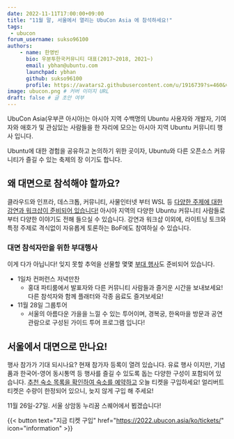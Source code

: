 ```yaml
---
date: 2022-11-11T17:00:00+09:00
title: "11월 말, 서울에서 열리는 UbuCon Asia 에 참석하세요!"
tags:
 - ubucon
forum_username: sukso96100
authors:
    - name: 한영빈
      bio: 우분투한국커뮤니티 대표(2017~2018, 2021~)
      email: ybhan@ubuntu.com
      launchpad: ybhan
      github: sukso96100
      profile: https://avatars2.githubusercontent.com/u/1916739?s=460&v=4
image: ubucon.png # 커버 이미지 URL
draft: false # 글 초안 여부
---
```


UbuCon Asia(우부콘 아시아)는 아시아 지역 수백명의 Ubuntu 사용자와 개발자, 기여자와 애호가 및 관심있는 사람들을 한 자리에 모으는 아시아 지역 Ubuntu 커뮤니티 행사 입니다.

Ubuntu에 대한 경험을 공유하고 논의하기 위한 곳이자, Ubuntu와 다른 오픈소스 커뮤니티가 즐길 수 있는 축제의 장 이기도 합니다.

## 왜 대면으로 참석해야 할까요?
클라우드와 인프라, 데스크톱, 커뮤니티, 사물인터넷 부터 WSL 등 [다양한 주제에 대한 강연과 워크샵이 준비되어 있습니다!](https://2022.ubucon.asia/ko/sessions/) 아시아 지역의 다양한 Ubuntu 커뮤니티 사람들로부터 다양한 이야기도 전해 들으실 수 있습니다. 강연과 워크샵 이외에, 라이트닝 토크와 특정 주제로 격식없이 자유롭게 토론하는 BoF에도 참여하실 수 있습니다.

### 대면 참석자만을 위한 부대행사
이게 다가 아닙니다! 잊지 못할 추억을 선물할 몇몇 [부대 행사](https://2022.ubucon.asia/ko/social-events/)도 준비되어 있습니다.

- 1일차 컨퍼런스 저녁만찬
  - 홍대 파티룸에서 발표자와 다른 커뮤니티 사람들과 즐거운 시간을 보내보세요! 다른 참석자와 함께 플래터와 각종 음료도 즐겨보세요!
- 11월 28일 그룹투어
  - 서울의 아름다운 가을을 느낄 수 있는 투어이며, 경복궁, 한옥마을 방문과 공연 관람으로 구성된 가이드 투어 프로그램 입니다!

## 서울에서 대면으로 만나요!
행사 참가가 기대 되시나요? 현재 참가자 등록이 열려 있습니다. 유료 행사 이지만, 기념품과 한국어-영어 동시통역 등 행사를 즐길 수 있도록 돕는 다양한 구성이 포함되어 있습니다.
[추천 숙소 목록을 확인하여 숙소를 예약하고](https://2022.ubucon.asia/ko/venue-and-travel/accommodations/) 오늘 티켓을 구입하세요! 얼리버트 티켓은 수량이 한정되어 있으니, 늦지 않게 구입 해 주세요!

11월 26일-27일. 서울 상암동 누리꿈 스퀘어에서 뵙겠습니다!

{{< button text="지금 티켓 구입" href="https://2022.ubucon.asia/ko/tickets/" icon="information" >}}

